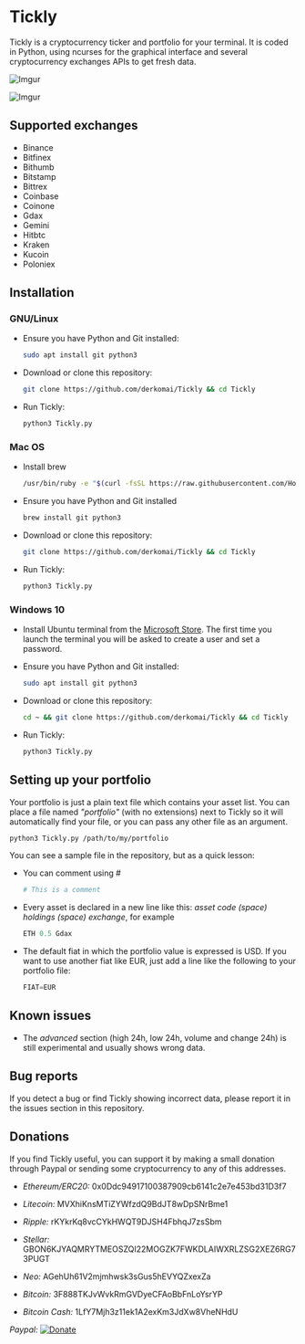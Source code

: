 # Tickly

Tickly is a cryptocurrency ticker and portfolio for your terminal. It is coded in Python, using ncurses for the graphical interface and several cryptocurrency exchanges APIs to get fresh data.

![Imgur](https://i.imgur.com/v356oGz.png)

![Imgur](https://i.imgur.com/bDFLTMD.png)

## Supported exchanges

- Binance
- Bitfinex
- Bithumb
- Bitstamp
- Bittrex
- Coinbase
- Coinone
- Gdax
- Gemini
- Hitbtc
- Kraken
- Kucoin
- Poloniex

## Installation

### GNU/Linux

- Ensure you have Python and Git installed:

    ```bash
    sudo apt install git python3
    ```

- Download or clone this repository:

    ```bash
    git clone https://github.com/derkomai/Tickly && cd Tickly
    ```

- Run Tickly:

  ```bash
  python3 Tickly.py
  ```

### Mac OS

- Install brew

    ```bash
    /usr/bin/ruby -e "$(curl -fsSL https://raw.githubusercontent.com/Homebrew/install/master/install)"
    ```

- Ensure you have Python and Git installed

    ```bash
    brew install git python3
    ```

- Download or clone this repository:

    ```bash
    git clone https://github.com/derkomai/Tickly && cd Tickly
    ```

- Run Tickly:

  ```bash
  python3 Tickly.py
  ```

### Windows 10

- Install Ubuntu terminal from the [Microsoft Store](https://www.microsoft.com/en-us/store/p/ubuntu/9nblggh4msv6). The first time you launch the terminal you will be asked to create a user and set a password.

- Ensure you have Python and Git installed:

    ```bash
    sudo apt install git python3
    ```

- Download or clone this repository:

    ```bash
    cd ~ && git clone https://github.com/derkomai/Tickly && cd Tickly
    ```

- Run Tickly:

  ```bash
  python3 Tickly.py
  ```

## Setting up your portfolio

Your portfolio is just a plain text file which contains your asset list. You can place a file named *"portfolio"* (with no extensions) next to Tickly so it will automatically find your file, or you can pass any other file as an argument.

  ```bash
  python3 Tickly.py /path/to/my/portfolio
  ```

You can see a sample file in the repository, but as a quick lesson:

- You can comment using #

  ```python
  # This is a comment
  ```

- Every asset is declared in a new line like this: *asset code (space) holdings (space) exchange*, for example

  ```python
  ETH 0.5 Gdax
  ```

- The default fiat in which the portfolio value is expressed is USD. If you want to use another fiat like EUR, just add a line like the following to your portfolio file:

  ```python
  FIAT=EUR
  ```

## Known issues

- The *advanced* section (high 24h, low 24h, volume and change 24h) is still experimental and usually shows wrong data.

## Bug reports

If you detect a bug or find Tickly showing incorrect data, please report it in the issues section in this repository.

## Donations

If you find Tickly useful, you can support it by making a small donation through Paypal or sending some
cryptocurrency to any of this addresses.

- *Ethereum/ERC20:* 0x0Ddc94917100387909cb6141c2e7e453bd31D3f7

- *Litecoin:* MVXhiKnsMTiZYWfzdQ9BdJT8wDpSNrBme1

- *Ripple:* rKYkrKq8vcCYkHWQT9DJSH4FbhqJ7zsSbm

- *Stellar:* GBON6KJYAQMRYTMEOSZQI22MOGZK7FWKDLAIWXRLZSG2XEZ6RG73PUGT

- *Neo:* AGehUh61V2mjmhwsk3sGus5hEVYQZxexZa

- *Bitcoin:* 3F888TKJvWvkRmGVDyeCFAoBbFnLoYsrYP

- *Bitcoin Cash:* 1LfY7Mjh3z11ek1A2exKm3JdXw8VheNHdU

*Paypal:*  [![Donate](https://www.paypalobjects.com/en_US/i/btn/btn_donate_LG.gif)](https://www.paypal.me/dvilela)
